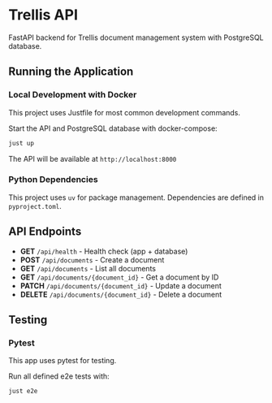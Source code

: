 # Trellis API

FastAPI backend for Trellis document management system with PostgreSQL database.

## Running the Application

### Local Development with Docker
This project uses Justfile for most common development commands.

Start the API and PostgreSQL database with docker-compose:
```bash
just up
```

The API will be available at `http://localhost:8000`

### Python Dependencies

This project uses `uv` for package management. Dependencies are defined in `pyproject.toml`.

## API Endpoints

- **GET** `/api/health` - Health check (app + database)
- **POST** `/api/documents` - Create a document
- **GET** `/api/documents` - List all documents
- **GET** `/api/documents/{document_id}` - Get a document by ID
- **PATCH** `/api/documents/{document_id}` - Update a document
- **DELETE** `/api/documents/{document_id}` - Delete a document

## Testing

### Pytest
This app uses pytest for testing.

Run all defined e2e tests with:
```bash
just e2e
```